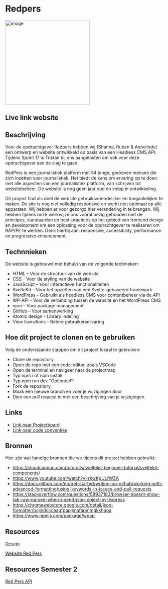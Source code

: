 # Redpers

<img width="269" alt="image" src="https://github.com/fdnd-agency/red-pers/assets/1061632/68215743-3d93-4897-b283-6f40b798d544">

## Live link website

## Beschrijving

Voor de opdrachtgever Redpers hebben wij (Shanna, Ruben & Annelinde) een ontwerp en website ontwikkeld op basis van een Headless CMS API. Tijdens Sprint 17 is Tristan bij ons aangelosten om ook voor deze opdrachtgever aan de slag te gaan. 

RedPers is een journalistiek platform met 54 jonge, gedreven mensen die zich inzetten voor journalistiek. Het biedt de kans om ervaring op te doen met alle aspecten van een journalistiek platform, van schrijven tot websitebeheer. De website is nog geen jaar oud en volop in ontwikkeling.

Dit project had als doel de website gebruiksvriendelijker en toegankelijker te maken. De site is nog niet volledig responsive en werkt niet optimaal op alle apparaten. 
Wij hebben er voor gezorgd hier verandering in te brengen. Wij hebben tijdens onze werkwijze ons vooral bezig gehouden met de principes, standaarden en best-practices op het gebied van frontend design en development om een oplossing voor de opdrachtgever te realiseren om RAP/PE te werken. Denk hierbij aan: responsive, accessibility, performance en progressive enhancement. 

## Technnieken

De website is gebouwd met behulp van de volgende technieken:
* HTML – Voor de structuur van de website
* CSS – Voor de styling van de website
* JavaScript – Voor interactieve functionaliteiten
* SvelteKit – Voor het opzetten van een Svelte-gebaseerd framework
* WordPress – Gebruikt als headless CMS voor contentbeheer via de API
* WP-API – Voor de verbinding tussen de website en het WordPress CMS
* npm – Voor package management
* GitHub – Voor samenwerking
* Atomic design - Library indeling
* View transitions - Betere gebruikerservaring

## Hoe dit project te clonen en te gebruiken

Volg de onderstaande stappen om dit project lokaal te gebruiken:

* Clone de repository
* Open de repo met een code-editor, zoals VSCode
* Open de terminal en navigeer naar de projectmap
* Typ npm i of npm install
* Typ npm run dev
"Optioneel":
* Fork de repository
* Maak een nieuwe branch en voer je wijzigingen door
* Dien een pull request in met een beschrijving van je wijzigingen.

## Links
* [Link naar Projectboard](https://github.com/orgs/fdnd-agency/projects/28/views/1)
* [Link naar code conventies](https://github.com/orgs/fdnd-agency/projects/28/views/1?pane=issue&itemId=86764521)

## Bronnen
Hier zijn wat handige bronnen die we tijdens dit project hebben gebruikt:

* https://cloudcannon.com/tutorials/sveltekit-beginner-tutorial/sveltekit-components/
* https://www.youtube.com/watch?v=rkwKpULfWZA
* https://docs.github.com/en/get-started/writing-on-github/working-with-advanced-formatting/using-keywords-in-issues-and-pull-requests
* https://stackoverflow.com/questions/58937183/browser-doesnt-show-tab-raw-parsed-when-i-send-json-object-by-express
* https://chromewebstore.google.com/detail/json-formatter/bcjindcccaagfpapjjmafapmmgkkhgoa
* https://www.npmjs.com/package/wpapi

## Resources

[Design](https://github.com/fdnd-agency/red-pers/tree/main/design)  

[Website Red Pers](https://redpers.nl/)

## Resources Semester 2

[Red Pers API](https://redpers.nl/wp-json/wp/v2/posts)

